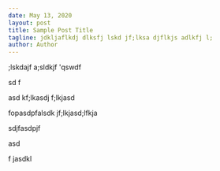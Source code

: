 ```yaml
---
date: May 13, 2020
layout: post
title: Sample Post Title
tagline: jdkljaflkdj dlksfj lskd jf;lksa djflkjs adlkfj l;
author: Author
---
```

;lskdajf a;sldkjf 'qswdf

sd f

asd kf;lkasdj f;lkjasd

fopasdpfalsdk jf;lkjasd;lfkja

sdjfasdpjf

asd

f jasdkl